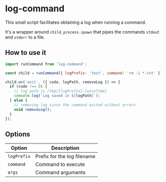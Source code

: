 # log-command

This small script facilitates obtaining a log when running a command.

It's a wrapper around `child_process.spawn` that pipes the commands `stdout` and `stderr` to a file.

## How to use it

```javascript
import runCommand from 'log-command';

const child = runCommand({ logPrefix: 'test', command: 'rm -i *.txt' });

child.on('exit', ({ code, logPath, removeLog }) => {
  if (code !== 0) {
    // log path is /tmp/{logPrefix}-{unixTime}
    console.log(`Log saved in ${logPath}`);
  } else {
    // removing log since the command exited without errors
    void removeLog();
  }
});
```

## Options

| Option      | Description                 |
| ----------- | --------------------------- |
| `logPrefix` | Prefix for the log filename |
| `command`   | Command to execute          |
| `args`      | Command arguments           |